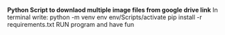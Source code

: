 **Python Script to downlaod multiple image files from google drive link**
In terminal write:
python -m venv env
env/Scripts/activate
pip install -r requirements.txt
RUN program and have fun

